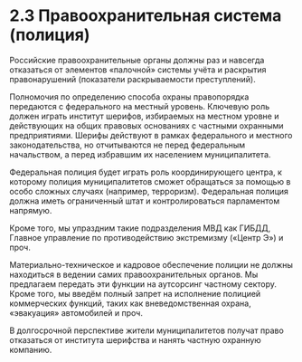 # 2.3 Правоохранительная система \(полиция\)

Российские правоохранительные органы должны раз и навсегда отказаться от элементов «палочной» системы учёта и раскрытия правонарушений \(показатели раскрываемости преступлений\).

Полномочия по определению способа охраны правопорядка передаются с федерального на местный уровень. Ключевую роль должен играть институт шерифов, избираемых на местном уровне и действующих на общих правовых основаниях с частными охранными предприятиями. Шерифы действуют в рамках федерального и местного законодательства, но отчитываются не перед федеральным начальством, а перед избравшим их населением муниципалитета. 

Федеральная полиция будет играть роль координирующего центра, к которому полиция муниципалитетов сможет обращаться за помощью в особо сложных случаях \(например, терроризм\). Федеральная полиция должна иметь ограниченный штат и контролироваться парламентом напрямую. 

Кроме того, мы упраздним такие подразделения МВД как ГИБДД, Главное управление по противодействию экстремизму \(«Центр Э»\) и проч.

Материально-техническое и кадровое обеспечение полиции не должны находиться в ведении самих правоохранительных органов. Мы предлагаем передать эти функции на аутсорсинг частному сектору. Кроме того, мы введём полный запрет на исполнение полицией коммерческих функций, таких как вневедомственная охрана, «эвакуация» автомобилей и проч.

В долгосрочной перспективе жители муниципалитетов получат право отказаться от института шерифства и нанять частную охранную компанию.

